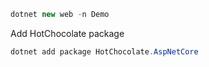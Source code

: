```c#
dotnet new web -n Demo
```

Add HotChocolate package

```c#
dotnet add package HotChocolate.AspNetCore
```